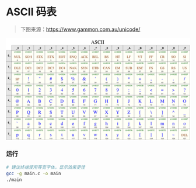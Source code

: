 # ASCII 码表

>   下图来源：https://www.gammon.com.au/unicode/

![ASCII_Code_Map](ASCII.svg.png)

### 运行

```bash
# 建议终端使用等宽字体，显示效果更佳
gcc -g main.c -o main
./main
```
